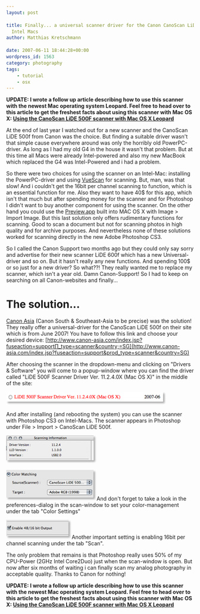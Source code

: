 ```yaml
---
layout: post

title: Finally... a universal scanner driver for the Canon CanoScan LiDE 500F for
  Intel Macs
author: Matthias Kretschmann

date: 2007-06-11 18:44:28+00:00
wordpress_id: 1563
category: photography
tags:
    - tutorial
    - osx
---
```


**UPDATE: I wrote a follow up article describing how to use this scanner with the newest Mac operating system Leopard. Feel free to head over to this article to get the freshest facts about using this scanner with Mac OS X:
[Using the CanoScan LiDE 500F scanner with Mac OS X Leopard](/using-the-canoscan-lide-500f-with-mac-os-x-leopard/)**

At the end of last year I watched out for a new scanner and the CanoScan LiDE 500f from Canon was the choice. But finding a suitable driver wasn't that simple cause everywhere around was only the horribly old PowerPC-driver. As long as I had my old G4 in the house it wasn't that problem. But at this time all Macs were already Intel-powered and also my new MacBook which replaced the G4 was Intel-Powered and i had a problem.

<!-- more -->

So there were two choices for using the scanner on an Intel-Mac: installing the PowerPC-driver and using [VueScan](http://www.hamrick.com/) for scanning. But, man, was that slow! And i couldn't get the 16bit per channel scanning to function, which is an essential function for me. Also they want to have 40$ for this app, which isn't that much but after spending money for the scanner and for Photoshop I didn't want to buy another component for using the scanner. On the other hand you could use the [Preview.app](http://www.apple.com/macosx/features/pdf/) built into MAC OS X with Image > Import Image. But this last solution only offers rudimentary functions for scanning. Good to scan a document but not for scanning photos in high quality and for archive purposes. And nevertheless none of these solutions worked for scanning directly in the new Adobe Photoshop CS3.

So I called the Canon Support two months ago but they could only say sorry and advertise for their new scanner LiDE 600f which has a new Universal-driver and so on. But it hasn't really any new functions. And spending 100$ or so just for a new driver? So what??! They really wanted me to replace my scanner, which isn't a year old. Damn Canon-Support! So I had to keep on searching on all Canon-websites and finally...



# The solution...


[Canon Asia](http://www.canon-asia.com/) (Canon South & Southeast-Asia to be precise) was the solution! They really offer a universal-driver for the CanoScan LiDE 500f on their site which is from June 2007! You have to follow this link and choose your desired device:
[http://www.canon-asia.com/index.jsp?fuseaction=support∏_type=scanner&country;=SG](http://www.canon-asia.com/index.jsp?fuseaction=support&prod_type=scanner&country=SG)

After choosing the scanner in the dropdown-menu and clicking on "Drivers & Software" you will come to a popup-window where you can find the driver called "LiDE 500F Scanner Driver Ver. 11.2.4.0X (Mac OS X)" in the middle of the site:

![image](/media/canon1.png)

And after installing (and rebooting the system) you can use the scanner with Photoshop CS3 on Intel-Macs. The scanner appears in Photoshop under File > Import > CanoScan LiDE 500f.

![image](/media/canon2.png)

![image](/media/canon3.png)And don't forget to take a look in the preferences-dialog in the scan-window to set your color-management under the tab "Color Settings"  

![image](/media/canon4.png)Another important setting is enabling 16bit per channel scanning under the tab "Scan".

The only problem that remains is that Photoshop really uses 50% of my CPU-Power (2GHz Intel Core2Duo) just when the scan-window is open. But now after six months of waiting i can finally scan my analog photography in acceptable quality. Thanks to Canon for nothing!

**UPDATE: I wrote a follow up article describing how to use this scanner with the newest Mac operating system Leopard. Feel free to head over to this article to get the freshest facts about using this scanner with Mac OS X:
[Using the CanoScan LiDE 500F scanner with Mac OS X Leopard](/using-the-canoscan-lide-500f-with-mac-os-x-leopard/)**
